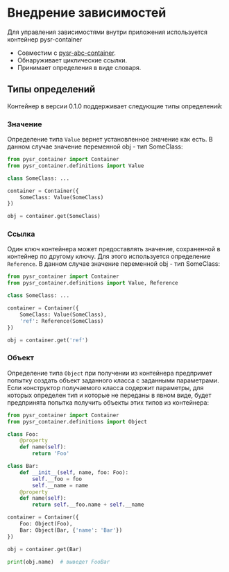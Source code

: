 # Внедрение зависимостей

Для управления зависимостями внутри приложения используется контейнер pysr-container

- Cовместим с [pysr-abc-container](https://qbrick-framework.ru/python/standard/pysr-abc-container).
- Обнаруживает циклические ссылки.
- Принимает определения в виде словаря.


## Типы определений

Контейнер в версии 0.1.0 поддерживает следующие типы определений:

### Значение

Определение типа `Value` вернет установленное значение как есть. В данном случае значение переменной obj - тип SomeClass:

```python
from pysr_container import Container
from pysr_container.definitions import Value

class SomeClass: ...

container = Container({
	SomeClass: Value(SomeClass)
})

obj = container.get(SomeClass)
```

### Ссылка

Один ключ контейнера может предоставлять значение, сохраненной в контейнер по другому ключу. Для этого используется определение `Reference`. В данном случае значение переменной obj - тип SomeClass:

```python
from pysr_container import Container
from pysr_container.definitions import Value, Reference

class SomeClass: ...

container = Container({
	SomeClass: Value(SomeClass),
    'ref': Reference(SomeClass)
})

obj = container.get('ref')
```

### Объект

Определение типа `Object` при получении из контейнера предпримет попытку создать объект заданного класса с заданными параметрами. Если конструктор получаемого класса содержит параметры, для которых определен тип и которые не переданы в явном виде, будет предпринята попытка получить объекты этих типов из контейнера:

```python
from pysr_container import Container
from pysr_container.definitions import Object

class Foo:
    @property
    def name(self):
        return 'Foo'

class Bar:
    def __init__(self, name, foo: Foo):
        self.__foo = foo
        self.__name = name
    @property
    def name(self):
        return self.__foo.name + self.__name

container = Container({
    Foo: Object(Foo),
    Bar: Object(Bar, {'name': 'Bar'})
})

obj = container.get(Bar)

print(obj.name)  # выведет FooBar
```



